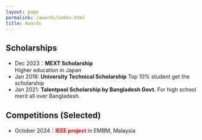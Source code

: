 ```yaml
---
layout: page
permalink: /awards/index.html
title: Awards
---
```


## Scholarships

- Dec 2023：**MEXT Scholarship** <br>Higher education in Japan
- Jan 2016: **University Technical Scholarship** Top 10% student get the scholarship
- Jan 2021: **Talentpool Scholarship by Bangladesh Govt.** For high school merit all over Bangladesh.



## Competitions (Selected)
- October 2024：**<font color='red'>IEEE project</font>** in EMBM, Malaysia


